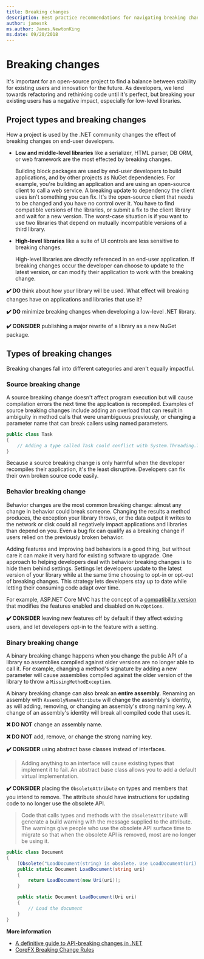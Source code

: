 ```yaml
---
title: Breaking changes
description: Best practice recommendations for navigating breaking changes when creating .NET libraries.
author: jamesnk
ms.author: James.NewtonKing
ms.date: 09/20/2018
---
```

# Breaking changes

It's important for an open-source project to find a balance between stability for existing users and innovation for the future. As developers, we lend towards refactoring and rethinking code until it's perfect, but breaking your existing users has a negative impact, especially for low-level libraries.

## Project types and breaking changes

How a project is used by the .NET community changes the effect of breaking changes on end-user developers.

* **Low and middle-level libraries** like a serializer, HTML parser, DB ORM, or web framework are the most effected by breaking changes.

  Building block packages are used by end-user developers to build applications, and by other projects as NuGet dependencies. For example, you're building an application and are using an open-source client to call a web service. A breaking update to dependency the client uses isn't something you can fix. It's the open-source client that needs to be changed and you have no control over it. You have to find compatible versions of the libraries, or submit a fix to the client library and wait for a new version. The worst-case situation is if you want to use two libraries that depend on mutually incompatible versions of a third library.

* **High-level libraries** like a suite of UI controls are less sensitive to breaking changes.

  High-level libraries are directly referenced in an end-user application. If breaking changes occur the developer can choose to update to the latest version, or can modify their application to work with the breaking change.

**✔️ DO** think about how your library will be used. What effect will breaking changes have on applications and libraries that use it?

**✔️ DO** minimize breaking changes when developing a low-level .NET library.

**✔️ CONSIDER** publishing a major rewrite of a library as a new NuGet package.

## Types of breaking changes

Breaking changes fall into different categories and aren't equally impactful.

### Source breaking change

A source breaking change doesn't affect program execution but will cause compilation errors the next time the application is recompiled. Examples of source breaking changes include adding an overload that can result in ambiguity in method calls that were unambiguous previously, or changing a parameter name that can break callers using named parameters.

```cs
public class Task
{
    // Adding a type called Task could conflict with System.Threading.Task at compilation
}
```

Because a source breaking change is only harmful when the developer recompiles their application, it's the least disruptive. Developers can fix their own broken source code easily.

### Behavior breaking change

Behavior changes are the most common breaking change: almost any change in behavior could break someone. Changing the results a method produces, the exception your library throws, or the data output it writes to the network or disk could all negatively impact applications and libraries than depend on you. Even a bug fix can qualify as a breaking change if users relied on the previously broken behavior.

Adding features and improving bad behaviors is a good thing, but without care it can make it very hard for existing software to upgrade. One approach to helping developers deal with behavior breaking changes is to hide them behind settings. Settings let developers update to the latest version of your library while at the same time choosing to opt-in or opt-out of breaking changes. This strategy lets developers stay up to date while letting their consuming code adapt over time.

For example, ASP.NET Core MVC has the concept of a [compatibility version](https://docs.microsoft.com/en-us/aspnet/core/mvc/compatibility-version) that modifies the features enabled and disabled on `MvcOptions`.

**✔️ CONSIDER** leaving new features off by default if they affect existing users, and let developers opt-in to the feature with a setting.

### Binary breaking change

A binary breaking change happens when you change the public API of a library so assemblies compiled against older versions are no longer able to call it. For example, changing a method's signature by adding a new parameter will cause assemblies compiled against the older version of the library to throw a `MissingMethodException`.

A binary breaking change can also break an **entire assembly**. Renaming an assembly with `AssemblyNameAttribute` will change the assembly's identity, as will adding, removing, or changing an assembly's strong naming key. A change of an assembly's identity will break all compiled code that uses it.

**❌ DO NOT** change an assembly name.

**❌ DO NOT** add, remove, or change the strong naming key.

**✔️ CONSIDER** using abstract base classes instead of interfaces.

> Adding anything to an interface will cause existing types that implement it to fail. An abstract base class allows you to add a default virtual implementation.

**✔️ CONSIDER** placing the `ObsoleteAttribute` on types and members that you intend to remove. The attribute should have instructions for updating code to no longer use the obsolete API.

> Code that calls types and methods with the `ObsoleteAttribute` will generate a build warning with the message supplied to the attribute. The warnings give people who use the obsolete API surface time to migrate so that when the obsolete API is removed, most are no longer be using it.

```cs
public class Document
{
    [Obsolete("LoadDocument(string) is obsolete. Use LoadDocument(Uri) instead.")]
    public static Document LoadDocument(string uri)
    {
        return LoadDocument(new Uri(uri));
    }

    public static Document LoadDocument(Uri uri)
    {
        // Load the document
    }
}
```

**More information**

* [A definitive guide to API-breaking changes in .NET](https://stackoverflow.com/questions/1456785/a-definitive-guide-to-api-breaking-changes-in-net)
* [CoreFX Breaking Change Rules](https://github.com/dotnet/corefx/blob/master/Documentation/coding-guidelines/breaking-change-rules.md)